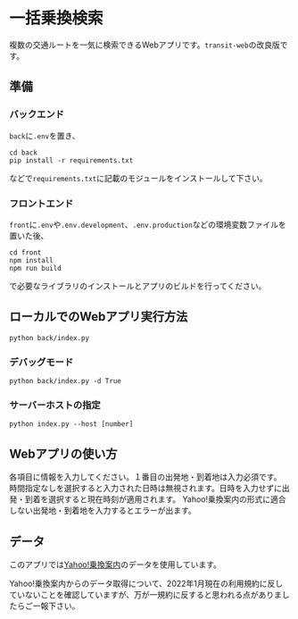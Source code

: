 # 一括乗換検索
複数の交通ルートを一気に検索できるWebアプリです。`transit-web`の改良版です。

## 準備
### バックエンド
`back`に`.env`を置き、
```
cd back
pip install -r requirements.txt
```
などで`requirements.txt`に記載のモジュールをインストールして下さい。

### フロントエンド
`front`に`.env`や`.env.development`、`.env.production`などの環境変数ファイルを置いた後、
```
cd front
npm install
npm run build
```
で必要なライブラリのインストールとアプリのビルドを行ってください。

## ローカルでのWebアプリ実行方法
```
python back/index.py
```

### デバッグモード
```
python back/index.py -d True
```

### サーバーホストの指定
```
python index.py --host [number]
```

## Webアプリの使い方
各項目に情報を入力してください。１番目の出発地・到着地は入力必須です。
時間指定なしを選択すると入力された日時は無視されます。日時を入力せずに出発・到着を選択すると現在時刻が適用されます。
Yahoo!乗換案内の形式に適合しない出発地・到着地を入力するとエラーが出ます。

## データ
このアプリでは[Yahoo!乗換案内](https://transit.yahoo.co.jp/)のデータを使用しています。

Yahoo!乗換案内からのデータ取得について、2022年1月現在の利用規約に反していないことを確認していますが、万が一規約に反すると思われる点がありましたらご一報下さい。
